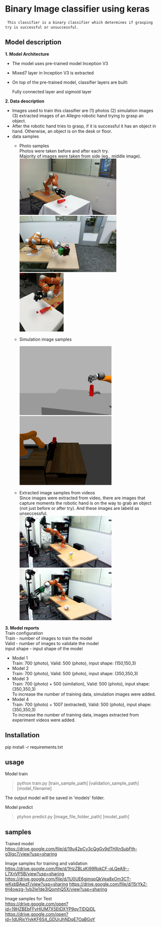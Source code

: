 # Binary Image classifier using keras
     This classifier is a binary classifier which determines if grasping try is successful or unsuccessful.

## Model description
**1. Model Architecture**
   - The model uses pre-trained model Inception V3
   - Mixed7 layer in Inception V3 is extracted 
   - On top of the pre-trained model, classifier layers are built: 
     
     Fully connected layer and sigmoid layer

**2. Data description**
   - Images used to train this classifier are (1) photos (2) simulation images (3) extracted images of an Allegro robotic hand trying to grasp an object.
   - After the robotic hand tries to grasp, if it is successful it has an object in hand. Otherwise, an object is on the desk or floor.
   - data samples
     - Photo samples  
       Photos were taken before and after each try.\
       Majority of images were taken from side (eg., middle image).  
       <img src="https://raw.githubusercontent.com/u0953009/Binary-Classifier/master/images/2018-09-05-1109062018ral_img957.jpg" width="319" height="185"> <img src="https://raw.githubusercontent.com/u0953009/Binary-Classifier/master/images/object_0_pringles_grasp_1_lift_side377.png" width="319" height="185">  <img src="https://raw.githubusercontent.com/u0953009/Binary-Classifier/master/images/IMG_20180905_092459phoneral967.jpg" width="145" height="193">

     - Simulation image samples
  
       <img src="https://raw.githubusercontent.com/u0953009/Binary-Classifier/master/images/object_0_3m_high_tack_spray_adhesive_grasp_0td1717303.png" width="303" height="227">  <img src="https://raw.githubusercontent.com/u0953009/Binary-Classifier/master/images/object_0_3m_high_tack_spray_adhesive_grasp_8_lift_6_880.png" width="303" height="227">  

     - Extracted image samples from videos  
       Since images were extracted from video, there are images that capture moments the robotic hand is on the way to grab an object (not just before or after try). And these images are labeld as unseccessful.  
       <img src="https://raw.githubusercontent.com/u0953009/Binary-Classifier/master/images/frame15049.jpg" width="303" height="170">  <img src="https://raw.githubusercontent.com/u0953009/Binary-Classifier/master/images/frame15855.jpg" width="303" height="170">
	
**3. Model reports**  
   Train configuration  
   Train - number of images to train the model   
   Valid - number of images to validate the model  
   input shape - input shape of the model  
  
   - Model 1  
     Train: 700 (photo),  Valid: 500 (photo), input shape: (150,150,3)
   - Model 2  
     Train: 700 (photo),  Valid: 500 (photo), input shape: (350,350,3)
   - Model 3  
     Train: 700 (photo) + 500 (similation),  Valid: 500 (photo), input shape: (350,350,3)  
     To increase the number of training data, simulation images were added.
   - Model 4  
     Train: 700 (photo) + 1007 (extracted),  Valid: 500 (photo), input shape: (350,350,3)  
     To increase the number of training data, images extracted from experiment videos were added.


## Installation
pip install -r requirements.txt

## usage
Model train
>python train.py [train_sample_path] [validation_sample_path] [model_filename] 

The output model will be saved in 'models' folder.

Model predict
>ptyhon predict.py [image_file_folder_path] [model_path]


## samples
Trained model \
https://drive.google.com/file/d/19u42pCy3cQgGv9dTHXnSubFth-g3Igc7/view?usp=sharing 

Image samples for training and validation \
https://drive.google.com/file/d/1HzZBLsKi99RokCF-qLQeA9--L7XnVP5B/view?usp=sharing 
https://drive.google.com/file/d/1U0UE6gjmspQkVea8xOm3CT-wKsbBAwzF/view?usp=sharing 
https://drive.google.com/file/d/15rYkZ-tH4owzg-1yb2Ie1de3lQomhQ5X/view?usp=sharing 

Image samples for Test   \
https://drive.google.com/open?id=19HZBEbFFvHIUM7X5EtDXYP9qyTIDQiDL 
https://drive.google.com/open?id=1dURixYlvkKF6S4_GDUrJhNDqE7OaBGoY  
